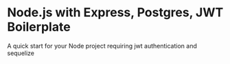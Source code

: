 # Node.js with Express, Postgres, JWT Boilerplate 
A quick start for your Node project requiring jwt authentication and sequelize
